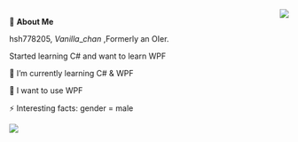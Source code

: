 <a href="#">
  <img align="right" src="https://github-readme-stats.vercel.app/api?username=hsh778205&count_private=true&show_icons=true" />
</a>

🍓 **About Me**



hsh778205, $Vanilla\_chan$ ,Formerly an OIer.

Started learning C# and want to learn WPF

🌱 I’m currently learning C# & WPF

🔭 I want to use WPF

⚡ Interesting facts: gender = male

<img src="https://github-readme-stats.vercel.app/api/top-langs/?username=hsh778205&layout=compact" />

<!--
**hsh778205/hsh778205** is a ✨ _special_ ✨ repository because its `README.md` (this file) appears on your GitHub profile.

Here are some ideas to get you started:

- 🔭 I’m currently working on ...
- 🌱 I’m currently learning ...
- 👯 I’m looking to collaborate on ...
- 🤔 I’m looking for help with ...
- 💬 Ask me about ...
- 📫 How to reach me: ...
- 😄 Pronouns: ...
- ⚡ Fun fact: ...
-->
